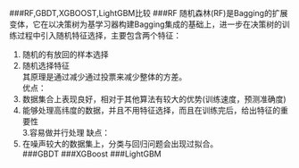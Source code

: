 ###RF,GBDT,XGBOOST,LightGBM比较
###RF
随机森林(RF)是Bagging的扩展变体，它在以决策树为基学习器构建Bagging集成的基础上，进一步在决策树的训练过程中引入随机特征选择，主要包含两个特征：
1. 随机的有放回的样本选择  
2. 随机选择特征  
其原理是通过减少通过投票来减少整体的方差。  
优点：
1. 数据集合上表现良好，相对于其他算法有较大的优势(训练速度，预测准确度)  
2. 能够处理高纬度的数据，并且不用特征选择，而且在训练完后，给出特征的重要性  
3.容易做并行处理 
缺点：  
1. 在噪声较大的数据集上，分类与回归问题会出现过拟合。   
###GBDT
###XGBoost
###LightGBM